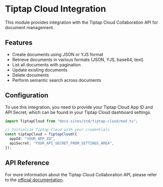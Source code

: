 # Tiptap Cloud Integration

This module provides integration with the Tiptap Cloud Collaboration API for document management.

## Features

- Create documents using JSON or YJS format
- Retrieve documents in various formats (JSON, YJS, base64, text)
- List all documents with pagination
- Update existing documents
- Delete documents
- Perform semantic search across documents

## Configuration

To use this integration, you need to provide your Tiptap Cloud App ID and API Secret, which can be found in your Tiptap Cloud dashboard settings.

```ts
import TiptapCloud from "deco-sites/std/tiptap-cloud/mod.ts";

// Initialize Tiptap Cloud with your credentials
const tiptapCloud = TiptapCloud({
  appId: "YOUR_APP_ID",
  apiSecret: "YOUR_API_SECRET_FROM_SETTINGS_AREA",
});
```

## API Reference

For more information about the Tiptap Cloud Collaboration API, please refer to the [official documentation](https://tiptap.dev/docs/collaboration/documents/rest-api). 